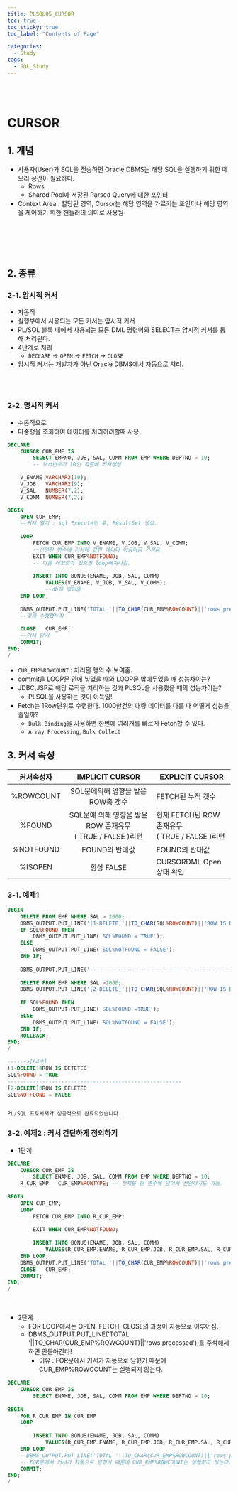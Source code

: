 ```yaml
---
title: PLSQL05_CURSOR
toc: true
toc_sticky: true
toc_label: "Contents of Page"

categories:
  - Study
tags:
  - SQL_Study
---
```


<br><br>

# CURSOR
## 1. 개념
- 사용자(User)가 SQL을 전송하면 Oracle DBMS는 해당 SQL을 실행하기 위한 메모리 공간이 필요하다.
  * Rows
  * Shared Pool에 저장된 Parsed Query에 대한 포인터
- Context Area : 할당된 영역, Cursor는 해당 영역을 가르키는 포인터나 해당 영역을 제어하기 위한 핸들러의 의미로 사용됨


<br><br><br><br>

## 2. 종류
### 2-1. 암시적 커서
- 자동적
- 실행부에서 사용되는 모든 커서는 암시적 커서
- PL/SQL 블록 내에서 사용되는 모든 DML 명령어와 SELECT는 암시적 커서를 통해 처리된다.
- 4단계로 처리
  * `DECLARE` -> `OPEN` -> `FETCH` -> `CLOSE`
- 암시적 커서는 개발자가 아닌 Oracle DBMS에서 자동으로 처리.

<br><br>

### 2-2. 명시적 커서
- 수동적으로
- 다중행을 조회하여 데이터를 처리하려할때 사용.

```sql
DECLARE
    CURSOR CUR_EMP IS
        SELECT EMPNO, JOB, SAL, COMM FROM EMP WHERE DEPTNO = 10;
        -- 부서번호가 10인 직원에 커서생성

    V_ENAME VARCHAR2(10);
    V_JOB   VARCHAR2(9);
    V_SAL   NUMBER(7,2);
    V_COMM  NUMBER(7,2);

BEGIN
    OPEN CUR_EMP;
    --커서 열기 : sql Execute한 후, ResultSet 생성.
    
    LOOP
        FETCH CUR_EMP INTO V_ENAME, V_JOB, V_SAL, V_COMM;
        --선언한 변수에 커서에 잡힌 데이터 야금야금 가져옴
        EXIT WHEN CUR_EMP%NOTFOUND;
        -- 다음 레코드가 없으면 loop빠져나감.
        
        INSERT INTO BONUS(ENAME, JOB, SAL, COMM)
            VALUES(V_ENAME, V_JOB, V_SAL, V_COMM);
            --db에 넣어줌
    END LOOP;
    
    DBMS_OUTPUT.PUT_LINE('TOTAL '||TO_CHAR(CUR_EMP%ROWCOUNT)||'rows precessed');
    --몇개 수행했는지
    
    CLOSE   CUR_EMP;
    --커서 닫기
    COMMIT;
END;
/
```

- `CUR_EMP%ROWCOUNT` : 처리된 행의 수 보여줌.
- commit을 LOOP문 안에 넣었을 때와 LOOP문 밖에두었을 때 성능차이는?
- JDBC,JSP로 해당 로직을 처리하는 것과 PLSQL을 사용했을 때의 성능차이는? 
  * PLSQL을 사용하는 것이 이득임!
- Fetch는 1Row단위로 수행한다. 1000만건의 대량 데이터를 다룰 때 어떻게 성능을 줄일까?
  * `Bulk Binding`을 사용하면 한번에 여러개를 빠르게 Fetch할 수 있다.
  * `Array Processing`, `Bulk Collect`

## 3. 커서 속성

| 커서속성자 | IMPLICIT CURSOR | EXPLICIT CURSOR |
|:---:|:---:|---|
| %ROWCOUNT | SQL문에의해 영향을 받은 ROW총 갯수 | FETCH된 누적 갯수 |
| %FOUND | SQL문에 의해 영향을 받은 ROW 존재유무<br>( TRUE / FALSE )리턴 | 현재 FETCH된 ROW 존재유무<br>( TRUE / FALSE )리턴 |
| %NOTFOUND | FOUND의 반대값 | FOUND의 반대값 |
| %ISOPEN | 항상 FALSE | CURSORDML Open상태 확인 |

### 3-1. 예제1

```sql
BEGIN
    DELETE FROM EMP WHERE SAL > 2000;
    DBMS_OUTPUT.PUT_LINE('[1-DELETE]'||TO_CHAR(SQL%ROWCOUNT)||'ROW IS DETETED');
    IF SQL%FOUND THEN
        DBMS_OUTPUT.PUT_LINE('SQL%FOUND = TRUE');
    ELSE
        DBMS_OUTPUT.PUT_LINE('SQL%NOTFOUND = FALSE');
    END IF;
    
    DBMS_OUTPUT.PUT_LINE('-------------------------------------------------------');
    
    DELETE FROM EMP WHERE SAL >2000;
    DBMS_OUTPUT.PUT_LINE('[2-DELETE]'||TO_CHAR(SQL%ROWCOUNT)||'ROW IS DELETED');
    
    IF SQL%FOUND THEN
        DBMS_OUTPUT.PUT_LINE('SQL%FOUND =TRUE');
    ELSE
        DBMS_OUTPUT.PUT_LINE('SQL%NOTFOUND = FALSE');
    END IF;
    ROLLBACK;
END;
/
```

```sql
------>[64초]
[1-DELETE]4ROW IS DETETED
SQL%FOUND = TRUE
-------------------------------------------------------
[2-DELETE]0ROW IS DELETED
SQL%NOTFOUND = FALSE


PL/SQL 프로시저가 성공적으로 완료되었습니다.
```

### 3-2. 예제2 : 커서 간단하게 정의하기

- 1단계

```sql
DECLARE
    CURSOR CUR_EMP IS
        SELECT ENAME, JOB, SAL, COMM FROM EMP WHERE DEPTNO = 10;
    R_CUR_EMP   CUR_EMP%ROWTYPE; -- 전체를 한 변수에 담아서 선언하기도 가능.
    
BEGIN
    OPEN CUR_EMP;
    LOOP
        FETCH CUR_EMP INTO R_CUR_EMP;
        
        EXIT WHEN CUR_EMP%NOTFOUND;
        
        INSERT INTO BONUS(ENAME, JOB, SAL, COMM)
            VALUES(R_CUR_EMP.ENAME, R_CUR_EMP.JOB, R_CUR_EMP.SAL, R_CUR_EMP.COMM);
    END LOOP;
    DBMS_OUTPUT.PUT_LINE('TOTAL '||TO_CHAR(CUR_EMP%ROWCOUNT)||'rows precessed');
    CLOSE   CUR_EMP;
    COMMIT;
END;
/
```

<br>

- 2단계
  * FOR LOOP에서는 OPEN, FETCH, CLOSE의 과정이 자동으로 이루어짐.
  * DBMS_OUTPUT.PUT_LINE('TOTAL '||TO_CHAR(CUR_EMP%ROWCOUNT)||'rows precessed');를 주석해제하면 안돌아간다!
    + 이유 : FOR문에서 커서가 자동으로 닫혔기 때문에 CUR_EMP%ROWCOUNT는 실행되지 않는다.

```sql
DECLARE
    CURSOR CUR_EMP IS
        SELECT ENAME, JOB, SAL, COMM FROM EMP WHERE DEPTNO = 10;
    
BEGIN
    FOR R_CUR_EMP IN CUR_EMP
    LOOP
        
        INSERT INTO BONUS(ENAME, JOB, SAL, COMM)
            VALUES(R_CUR_EMP.ENAME, R_CUR_EMP.JOB, R_CUR_EMP.SAL, R_CUR_EMP.COMM);
    END LOOP;
    --DBMS_OUTPUT.PUT_LINE('TOTAL '||TO_CHAR(CUR_EMP%ROWCOUNT)||'rows precessed');
    -- FOR문에서 커서가 자동으로 닫혔기 때문에 CUR_EMP%ROWCOUNT는 실행되지 않는다.
    COMMIT;
END;
/
```

<br><br><br><br>

